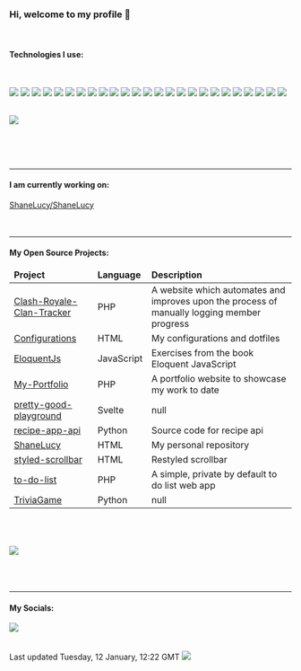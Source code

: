 <h3>Hi, welcome to my profile 👋</h3>

<br>

<h4>Technologies I use:</h4>
<br>
<p>
    <img src="https://img.shields.io/badge/node.js%20-%2343853D.svg?&style=for-the-badge&logo=node.js&logoColor=white"/>
    <img src="https://img.shields.io/badge/javascript%20-%23323330.svg?&style=for-the-badge&logo=javascript&logoColor=%23F7DF1E"/>
    <img src="https://img.shields.io/badge/typescript%20-%23007ACC.svg?&style=for-the-badge&logo=typescript&logoColor=white"/>
    <img src="https://img.shields.io/badge/html5%20-%23E34F26.svg?&style=for-the-badge&logo=html5&logoColor=white"/>
    <img src="https://img.shields.io/badge/css3%20-%231572B6.svg?&style=for-the-badge&logo=css3&logoColor=white"/>
    <img src="https://img.shields.io/badge/python%20-%2314354C.svg?&style=for-the-badge&logo=python&logoColor=white"/>
    <img src="https://img.shields.io/badge/php-%23777BB4.svg?&style=for-the-badge&logo=php&logoColor=white"/>
    <img src="https://img.shields.io/badge/markdown-%23000000.svg?&style=for-the-badge&logo=markdown&logoColor=white"/>
    <img src="https://img.shields.io/badge/vuejs%20-%2335495e.svg?&style=for-the-badge&logo=vue.js&logoColor=%234FC08D"/>
    <img src="https://img.shields.io/badge/angular%20-%23DD0031.svg?&style=for-the-badge&logo=angular&logoColor=white"/>
    <img src="https://img.shields.io/badge/tailwindcss%20-%2338B2AC.svg?&style=for-the-badge&logo=tailwind-css&logoColor=white"/>
    <img src="https://img.shields.io/badge/bootstrap%20-%23563D7C.svg?&style=for-the-badge&logo=bootstrap&logoColor=white"/>
    <img src="https://img.shields.io/badge/django%20-%23092E20.svg?&style=for-the-badge&logo=django&logoColor=white"/>
    <img src="https://img.shields.io/badge/laravel%20-%23FF2D20.svg?&style=for-the-badge&logo=laravel&logoColor=white"/>
    <img src="https://img.shields.io/badge/SASS%20-hotpink.svg?&style=for-the-badge&logo=SASS&logoColor=white"/>
    <img src="https://img.shields.io/badge/NuxtJS%20-black.svg?&style=for-the-badge&logo=NuxtJS&logoColor=white"/>
    <img src="https://img.shields.io/badge/webpack%20-%238DD6F9.svg?&style=for-the-badge&logo=webpack&logoColor=black" />
    <img src="https://img.shields.io/badge/git%20-%23F05033.svg?&style=for-the-badge&logo=git&logoColor=white"/>
    <img src="https://img.shields.io/badge/github%20-%23121011.svg?&style=for-the-badge&logo=github&logoColor=white"/>
    <img src="https://img.shields.io/badge/bitbucket%20-%230047B3.svg?&style=for-the-badge&logo=bitbucket&logoColor=white"/>
    <img src="https://img.shields.io/badge/mysql-%2300f.svg?&style=for-the-badge&logo=mysql&logoColor=white"/>
    <img src ="https://img.shields.io/badge/postgres-%23316192.svg?&style=for-the-badge&logo=postgresql&logoColor=white"/>
    <img src="https://img.shields.io/badge/github%20actions%20-%232671E5.svg?&style=for-the-badge&logo=github%20actions&logoColor=white"/>
    <img src="https://img.shields.io/badge/-Raspberry%20Pi-C51A4A?style=for-the-badge&logo=Raspberry-Pi"/>
    <img src="https://img.shields.io/badge/docker%20-%230db7ed.svg?&style=for-the-badge&logo=docker&logoColor=white"/>
</p>
<br>
<img align="center" src="https://github-readme-stats.vercel.app/api/top-langs/?username=shanelucy&layout=compact&bg_color=00000000">

<br><br><br>
<hr>
<h4>I am currently working on:</h4>
<a href=https://github.com/ShaneLucy/ShaneLucy>ShaneLucy&#x2F;ShaneLucy</a>
<br><br><br>

<hr>
<h4>My Open Source Projects:</h4>
<table>
    <thead>
        <tr>
            <td><b>Project</b></td>
            <td><b>Language</b></td>
            <td><b>Description</b></td>
        </tr>
    </thead>
    <tbody>
        <tr>
            <td>
                <a href=https://github.com/ShaneLucy/Clash-Royale-Clan-Tracker>Clash-Royale-Clan-Tracker</>    
            </td> 
            <td>
                PHP
            </td>
            <td>
                A website which automates and improves upon the process of manually logging member progress
            </td>
            </tr>
        <tr>
            <td>
                <a href=https://github.com/ShaneLucy/Configurations>Configurations</>    
            </td> 
            <td>
                HTML
            </td>
            <td>
                My configurations and dotfiles
            </td>
            </tr>
        <tr>
            <td>
                <a href=https://github.com/ShaneLucy/EloquentJs>EloquentJs</>    
            </td> 
            <td>
                JavaScript
            </td>
            <td>
                Exercises from the book Eloquent JavaScript
            </td>
            </tr>
        <tr>
            <td>
                <a href=https://github.com/ShaneLucy/My-Portfolio>My-Portfolio</>    
            </td> 
            <td>
                PHP
            </td>
            <td>
                A portfolio website to showcase my work to date
            </td>
            </tr>
        <tr>
            <td>
                <a href=https://github.com/ShaneLucy/pretty-good-playground>pretty-good-playground</>    
            </td> 
            <td>
                Svelte
            </td>
            <td>
                null
            </td>
            </tr>
        <tr>
            <td>
                <a href=https://github.com/ShaneLucy/recipe-app-api>recipe-app-api</>    
            </td> 
            <td>
                Python
            </td>
            <td>
                Source code for recipe api
            </td>
            </tr>
        <tr>
            <td>
                <a href=https://github.com/ShaneLucy/ShaneLucy>ShaneLucy</>    
            </td> 
            <td>
                HTML
            </td>
            <td>
                My personal repository
            </td>
            </tr>
        <tr>
            <td>
                <a href=https://github.com/ShaneLucy/styled-scrollbar>styled-scrollbar</>    
            </td> 
            <td>
                HTML
            </td>
            <td>
                Restyled scrollbar 
            </td>
            </tr>
        <tr>
            <td>
                <a href=https://github.com/ShaneLucy/to-do-list>to-do-list</>    
            </td> 
            <td>
                PHP
            </td>
            <td>
                A simple, private by default to do list web app
            </td>
            </tr>
        <tr>
            <td>
                <a href=https://github.com/ShaneLucy/TriviaGame>TriviaGame</>    
            </td> 
            <td>
                Python
            </td>
            <td>
                null
            </td>
            </tr>
    </tbody>        
</table>
<br><br><br>
<img src="https://github-readme-stats.vercel.app/api?username=shanelucy&show_icons=true&bg_color=00000000">
<br><br><br><br>

<hr>
<h4>My Socials:</h4>
<a href="https://uk.linkedin.com/in/shane-lucy-4735b616a">
    <img src="https://img.shields.io/badge/linkedin%20-%230077B5.svg?&style=for-the-badge&logo=linkedin&logoColor=white"/>
</a>
<br><br><br>
Last updated Tuesday, 12 January, 12:22 GMT <img src="https://github.com/ShaneLucy/ShaneLucy/workflows/README%20build/badge.svg">



